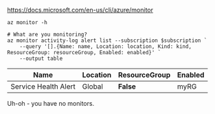 
https://docs.microsoft.com/en-us/cli/azure/monitor

```shell
az monitor -h

# What are you monitoring?
az monitor activity-log alert list --subscription $subscription `
    --query '[].{Name: name, Location: location, Kind: kind, ResourceGroup: resourceGroup, Enabled: enabled}' `
    --output table
```
| Name  | Location | ResourceGroup | Enabled |
|---|---|---|---|
| Service Health Alert | Global | **False**  | myRG |

Uh-oh - you have no monitors.
